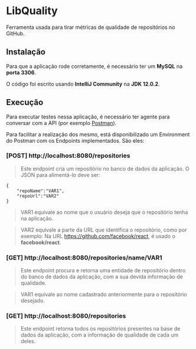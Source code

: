 # LibQuality

Ferramenta usada para tirar métricas de qualidade de repositórios no GitHub.

## Instalação

Para que a aplicação rode corretamente, é necessário ter um **MySQL** na **porta 3306**.

O código foi escrito usando **IntelliJ Community** na **JDK 12.0.2**.

## Execução

Para executar testes nessa aplicação, é necessário ter agente para conversar com a API (por exemplo [Postman](https://www.postman.com)).

Para facilitar a realização dos mesmo, está disponibilizado um Environment do Postman com os Endpoints implementados. São eles:

### [POST] http://localhost:8080/repositories

>Este endpoint cria um repositório no banco de dados da aplicação. O JSON para alimentá-lo deve ser:
```
{
    "repoName":"VAR1",
    "repoUrl":"VAR2"
}
```
>VAR1 equivale ao nome que o usuário deseja que o repositório tenha na aplicação.

>VAR2 equivale a parte da URL que identifica o repositório, como por exemplo:
>Na URL https://github.com/facebook/react, é usado o **facebook/react**.

### [GET] http://localhost:8080/repositories/name/VAR1
>Este endpoint procura e retorna uma entidade de repositório dentro do banco de dados da aplicação, com a sua devida informação de qualidade.

>VAR1 equivale ao nome cadastrado anteriormente para o repositório desejado.

### [GET] http://localhost:8080/repositories
>Este endpoint retorna todos os repositórios presentes na base de dados da aplicação, com a informação de qualidade de cada um deles.

